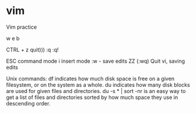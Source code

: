 # vim
Vim practice

w e b

CTRL + z quit)))
:q 
:q! 

ESC command mode
i insert mode
:w - save edits
ZZ (:wq) Quit vi, saving edits







Unix commands:
df indicates how much disk space is free on a given filesystem, or on the system as a whole.
du indicates how many disk blocks are used for given files and directories. du -s * | sort -nr is an easy way to get a list of files and directories sorted by how much space they use in descending order.

